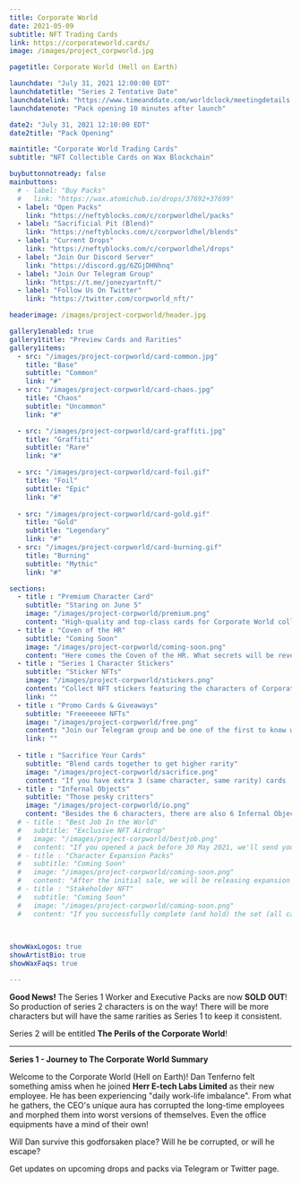 ```yaml
---
title: Corporate World
date: 2021-05-09
subtitle: NFT Trading Cards
link: https://corporateworld.cards/
image: /images/project_corpworld.jpg

pagetitle: Corporate World (Hell on Earth)

launchdate: "July 31, 2021 12:00:00 EDT"
launchdatetitle: "Series 2 Tentative Date"
launchdatelink: "https://www.timeanddate.com/worldclock/meetingdetails.html?year=2021&month=7&day=31&hour=16&min=0&sec=0&p1=145&p2=179&p3=137&p4=136&p5=16"
launchdatenote: "Pack opening 10 minutes after launch"

date2: "July 31, 2021 12:10:00 EDT"
date2title: "Pack Opening"

maintitle: "Corporate World Trading Cards"
subtitle: "NFT Collectible Cards on Wax Blockchain"

buybuttonnotready: false
mainbuttons:
  # - label: "Buy Packs"
  #   link: "https://wax.atomichub.io/drops/37692+37699"
  - label: "Open Packs"
    link: "https://neftyblocks.com/c/corpworldhel/packs"
  - label: "Sacrificial Pit (Blend)"
    link: "https://neftyblocks.com/c/corpworldhel/blends"
  - label: "Current Drops"
    link: "https://neftyblocks.com/c/corpworldhel/drops"
  - label: "Join Our Discord Server"
    link: "https://discord.gg/6ZGjDHNhnq" 
  - label: "Join Our Telegram Group"
    link: "https://t.me/jonezyartnft/" 
  - label: "Follow Us On Twitter"
    link: "https://twitter.com/corpworld_nft/" 

headerimage: /images/project-corpworld/header.jpg

gallery1enabled: true
gallery1title: "Preview Cards and Rarities"
gallery1items:
  - src: "/images/project-corpworld/card-common.jpg"
    title: "Base"
    subtitle: "Common"
    link: "#"
  - src: "/images/project-corpworld/card-chaos.jpg"
    title: "Chaos"
    subtitle: "Uncommon"
    link: "#"

  - src: "/images/project-corpworld/card-graffiti.jpg"
    title: "Graffiti"
    subtitle: "Rare"
    link: "#"

  - src: "/images/project-corpworld/card-foil.gif"
    title: "Foil"
    subtitle: "Epic"
    link: "#"
  
  - src: "/images/project-corpworld/card-gold.gif"
    title: "Gold"
    subtitle: "Legendary"
    link: "#"
  - src: "/images/project-corpworld/card-burning.gif"
    title: "Burning"
    subtitle: "Mythic"
    link: "#"

sections:
  - title : "Premium Character Card"
    subtitle: "Staring on June 5"
    image: "/images/project-corpworld/premium.png"
    content: "High-quality and top-class cards for Corporate World collectors. Initial sale will be whitelisted for accounts that opened a pack (1 day before the drop)."
  - title : "Coven of the HR"
    subtitle: "Coming Soon"
    image: "/images/project-corpworld/coming-soon.png"
    content: "Here comes the Coven of the HR. What secrets will be revealed? New character cards and special blends."
  - title : "Series 1 Character Stickers"
    subtitle: "Sticker NFTs"
    image: "/images/project-corpworld/stickers.png"
    content: "Collect NFT stickers featuring the characters of Corporate World Series 1! Collect them all!"
    link: ""
  - title : "Promo Cards & Giveaways"
    subtitle: "Freeeeeee NFTs"
    image: "/images/project-corpworld/free.png"
    content: "Join our Telegram group and be one of the first to know whenever we have a giveaway or a free promo card drop."
    link: ""
  
  - title : "Sacrifice Your Cards"
    subtitle: "Blend cards together to get higher rarity"
    image: "/images/project-corpworld/sacrifice.png"
    content: "If you have extra 3 (same character, same rarity) cards , you can blend them to the  upgraded version. But, to get 1 Infernal Object, you must sacrifice all 6 Mythic character cards."
  - title : "Infernal Objects"
    subtitle: "Those pesky critters"
    image: "/images/project-corpworld/io.png"
    content: "Besides the 6 characters, there are also 6 Infernal Objects in the set. These are objects found in the office that came alive and develop personalities of their own."
  # - title : "Best Job In the World"
  #   subtitle: "Exclusive NFT Airdrop"
  #   image: "/images/project-corpworld/bestjob.png"
  #   content: "If you opened a pack before 30 May 2021, we'll send you an NFT via airdrop. Limited to 1 NFT per account."
  # - title : "Character Expansion Packs"
  #   subtitle: "Coming Soon"
  #   image: "/images/project-corpworld/coming-soon.png"
  #   content: "After the initial sale, we will be releasing expansion packs that will contain 3 cards: (2) Series1 cards and (1) new character card with all rarities."
  # - title : "Stakeholder NFT"
  #   subtitle: "Coming Soon"
  #   image: "/images/project-corpworld/coming-soon.png"
  #   content: "If you successfully complete (and hold) the set (all cards in schema *series1*) by end of August 2021, we will airdrop a *Stakeholder NFT* for your achievements. If you hold this special NFT, you will get a rare NFT airdrop in the future from time to time."
    
  

showWaxLogos: true
showArtistBio: true
showWaxFaqs: true

---
```


**Good News!** The Series 1 Worker and Executive Packs are now **SOLD OUT**! So production of series 2 characters is on the way! There will be more characters but will have the same rarities as Series 1 to keep it consistent. 

Series 2 will be entitled **The Perils of the Corporate World**!

<hr>


**Series 1 - Journey to The Corporate World Summary**

Welcome to the Corporate World (Hell on Earth)! Dan Tenferno felt something amiss when he joined **Herr E-tech Labs Limited** as their new employee. He has been experiencing "daily work-life imbalance". From what he gathers, the CEO's unique
aura has corrupted the long-time employees and morphed them into worst versions of themselves. Even the office equipments have a mind of their own! 


Will Dan survive this godforsaken place? Will he be corrupted, or will he escape?


Get updates on upcoming drops and packs via Telegram or Twitter page.



